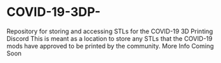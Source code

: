 # COVID-19-3DP-
Repository for storing and accessing STLs for the COVID-19 3D Printing Discord
This is meant as a location to store any STLs that the COVID-19 mods have approved to be printed by the community. 
More Info Coming Soon
